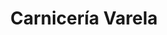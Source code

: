 ---
title: "Carnicería Varela"
url: /ciudad-autonoma-de-buenos-aires/carniceria-varela/
shop: carnicero
---